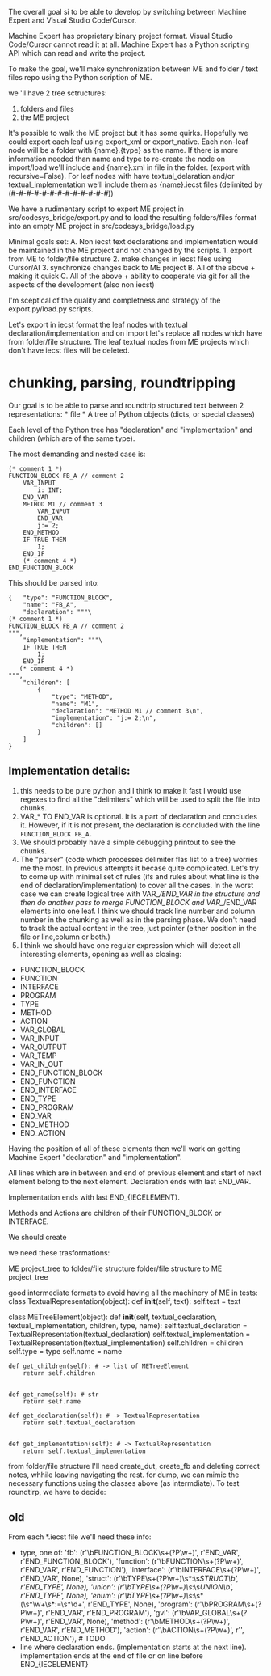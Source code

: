 The overall goal si to be able to develop by switching between Machine Expert and Visual Studio Code/Cursor.

Machine Expert has proprietary binary project format. Visual Studio Code/Cursor cannot read it at all. Machine Expert has a Python scripting API which can read and write the project.

To make the goal, we'll make synchronization between ME and folder / text files repo using the Python scription of ME.

we 'll have 2 tree sctructures:

1. folders and files
1. the ME project

It's possible to walk the ME project but it has some quirks. Hopefully we could export each leaf using export_xml or export_native. Each non-leaf node will be a folder with {name}.{type} as the name.
If there is more information needed than name and type to re-create the node on import/load we'll include and {name}.xml in file in the folder. (export with recursive=False). For leaf nodes with have
textual_delaration and/or textual_implementation we'll include them as {name}.iecst files (delimited by (*#-#-#-#-#-#-#-#-#-#-#-#-#*))

We have a rudimentary script to export ME project in src/codesys_bridge/export.py and to load the resulting folders/files format into an empty ME project in src/codesys_bridge/load.py

Minimal goals set:
A. Non iecst text declarations and implementation would be maintained in the ME project and not changed by the scripts.
1\. export from ME to folder/file structure
2\. make changes in iecst files using Cursor/AI
3\. synchronize changes back to ME project
B. All of the above + making it quick
C. All of the above + ability to cooperate via git for all the aspects of the development (also non iecst)

I'm sceptical of the quality and completness and strategy of the export.py/load.py scripts.

Let's export in iecst format the leaf nodes with textual declaration/implementation and on import let's replace all nodes which have from folder/file structure. The leaf textual nodes from ME projects which don't have iecst files will be deleted.

# chunking, parsing, roundtripping
Our goal is to be able to parse and roundtrip structured text between 2 representations: 
    * file
    * A tree of Python objects (dicts, or special classes)

Each level of the Python tree has "declaration" and "implementation" and children (which are of the same type).

The most demanding and nested case is:
```
(* comment 1 *)
FUNCTION_BLOCK FB_A // comment 2
    VAR_INPUT
        i: INT;
    END_VAR
    METHOD M1 // comment 3
        VAR_INPUT
        END_VAR
        j:= 2;
    END_METHOD
    IF TRUE THEN
        1;
    END_IF
    (* comment 4 *)
END_FUNCTION_BLOCK
```

This should be parsed into:
```
{   "type": "FUNCTION_BLOCK",
    "name": "FB_A",
    "declaration": """\
(* comment 1 *)
FUNCTION_BLOCK FB_A // comment 2
""",
    "implementation": """\
    IF TRUE THEN
        1;
    END_IF
   (* comment 4 *)
""",
    "children": [
        {
            "type": "METHOD",
            "name": "M1",
            "declaration": "METHOD M1 // comment 3\n",
            "implementation": "j:= 2;\n",
            "children": []
        }
    ]
}
```

## Implementation details:
1. this needs to be pure python and I think to make it fast I would use regexes to find all the "delimiters" which will be used to split the file into chunks.
1. VAR_* TO END_VAR is optional. It is a part of declaration and concludes it. However, if it is not present, the declaration is concluded with the line `FUNCTION_BLOCK FB_A.`
1. We should probably have a simple debugging printout to see the chunks.
1. The "parser" (code which processes delimiter flas list to a tree) worries me the most. In previous attempts it becase quite complicated. Let's try to come up with minimal set of rules (ifs and rules about what line is the end of declaration/implementation) to cover all the cases. In the worst case we can create logical tree with VAR_*/END_VAR in the structure and then do another pass to merge FUNCTION_BLOCK <name> and VAR_*/END_VAR elements into one leaf. I think we should track line number and column number in the chunking as well as in the parsing phase. We don't need to track the actual content in the tree, just pointer (either position in the file or line,column or both.)
1. I think we should have one regular expression which will detect all interesting elements, opening as well as closing:

* FUNCTION_BLOCK <name>
* FUNCTION <name>
* INTERFACE <name>
* PROGRAM <name>
* TYPE <name>
* METHOD <name>
* ACTION <name>
* VAR_GLOBAL
* VAR_INPUT
* VAR_OUTPUT
* VAR_TEMP
* VAR_IN_OUT
* END_FUNCTION_BLOCK
* END_FUNCTION
* END_INTERFACE
* END_TYPE
* END_PROGRAM
* END_VAR
* END_METHOD
* END_ACTION


Having the position of all of these elements then we'll work on getting Machine Expert "declaration" and "implementation".

All lines which are in between and end of previous element and start of next element belong to the next element.
Declaration ends with last END_VAR.

Implementation ends with last END_{IECELEMENT}.

Methods and Actions are children of their FUNCTION_BLOCK or INTERFACE.

We should create 




we need these trasformations:

ME project_tree to folder/file structure
folder/file structure to ME project_tree

good intermediate formats to avoid having all the machinery of ME in tests:
class TextualRepresentation(object):
    def __init__(self, text):
        self.text = text

class METreeElement(object):
    def __init__(self, textual_declaration, textual_implementation, children, type, name):
        self.textual_declaration = TextualRepresentation(textual_declaration)
        self.textual_implementation = TextualRepresentation(textual_implementation) 
        self.children = children
        self.type = type
        self.name = name


    def get_children(self): # -> list of METreeElement
        return self.children


    def get_name(self): # str
        return self.name

    def get_declaration(self): # -> TextualRepresentation
        return self.textual_declaration


    def get_implementation(self): # -> TextualRepresentation
        return self.textual_implementation


from folder/file structure I'll need create_dut, create_fb and deleting correct notes, whhile leaving navigating the rest. for dump, we can mimic the necessary functions using the classes above (as intermdiate). To test roundtirp, 
we have to decide:



## old
From each *.iecst file we'll need these info:
* type, one of:
        'fb': (r'\bFUNCTION_BLOCK\s+(?P<name>\w+)', r'END_VAR', r'END_FUNCTION_BLOCK'),
        'function': (r'\bFUNCTION\s+(?P<name>\w+)', r'END_VAR', r'END_FUNCTION'),
        'interface': (r'\bINTERFACE\s+(?P<name>\w+)', r'END_VAR', None),
        'struct': (r'\bTYPE\s+(?P<name>\w+)\s*:\s*STRUCT\b', r'END_TYPE', None),
        'union': (r'\bTYPE\s+(?P<name>\w+)\s*:\s*UNION\b', r'END_TYPE', None),
        'enum': (r'\bTYPE\s+(?P<name>\w+)\s*:\s*\(\s*\w+\s*:=\s*\d+', r'END_TYPE', None),
        'program': (r'\bPROGRAM\s+(?P<name>\w+)', r'END_VAR', r'END_PROGRAM'),
        'gvl': (r'\bVAR_GLOBAL\s+(?P<name>\w+)', r'END_VAR', None),
        'method': (r'\bMETHOD\s+(?P<name>\w+)', r'END_VAR', r'END_METHOD'),
        'action': (r'\bACTION\s+(?P<name>\w+)', r'', r'END_ACTION'), # TODO
* line where declaration ends. (implementation starts at the next line). implementation ends at the end of file or on line before END_{IECELEMENT} 




